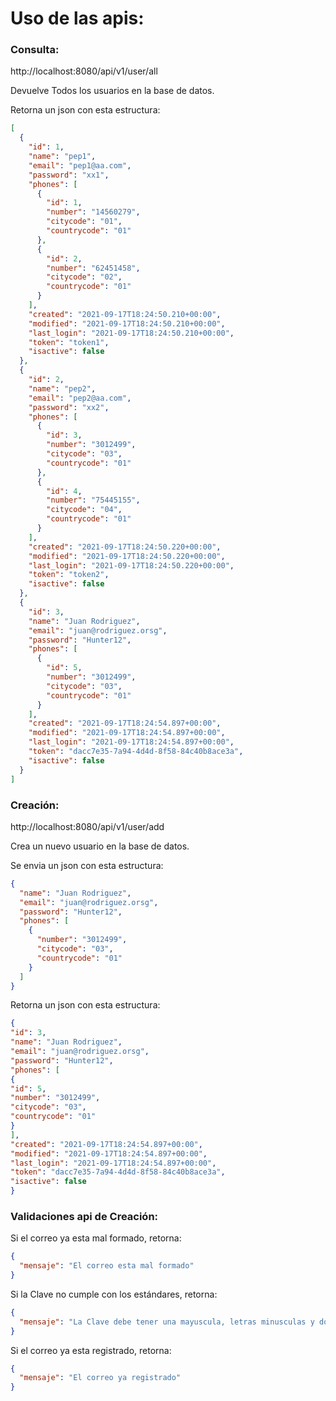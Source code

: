 # Uso de las apis:

### Consulta:
http://localhost:8080/api/v1/user/all

Devuelve Todos los usuarios en la base de datos.

Retorna un json con esta estructura:
```json
[
  {
    "id": 1,
    "name": "pep1",
    "email": "pep1@aa.com",
    "password": "xx1",
    "phones": [
      {
        "id": 1,
        "number": "14560279",
        "citycode": "01",
        "countrycode": "01"
      },
      {
        "id": 2,
        "number": "62451458",
        "citycode": "02",
        "countrycode": "01"
      }
    ],
    "created": "2021-09-17T18:24:50.210+00:00",
    "modified": "2021-09-17T18:24:50.210+00:00",
    "last_login": "2021-09-17T18:24:50.210+00:00",
    "token": "token1",
    "isactive": false
  },
  {
    "id": 2,
    "name": "pep2",
    "email": "pep2@aa.com",
    "password": "xx2",
    "phones": [
      {
        "id": 3,
        "number": "3012499",
        "citycode": "03",
        "countrycode": "01"
      },
      {
        "id": 4,
        "number": "75445155",
        "citycode": "04",
        "countrycode": "01"
      }
    ],
    "created": "2021-09-17T18:24:50.220+00:00",
    "modified": "2021-09-17T18:24:50.220+00:00",
    "last_login": "2021-09-17T18:24:50.220+00:00",
    "token": "token2",
    "isactive": false
  },
  {
    "id": 3,
    "name": "Juan Rodriguez",
    "email": "juan@rodriguez.orsg",
    "password": "Hunter12",
    "phones": [
      {
        "id": 5,
        "number": "3012499",
        "citycode": "03",
        "countrycode": "01"
      }
    ],
    "created": "2021-09-17T18:24:54.897+00:00",
    "modified": "2021-09-17T18:24:54.897+00:00",
    "last_login": "2021-09-17T18:24:54.897+00:00",
    "token": "dacc7e35-7a94-4d4d-8f58-84c40b8ace3a",
    "isactive": false
  }
]
```

### Creación:
http://localhost:8080/api/v1/user/add

Crea un nuevo usuario en la base de datos.

Se envia un json con esta estructura:
```json
{
  "name": "Juan Rodriguez",
  "email": "juan@rodriguez.orsg",
  "password": "Hunter12",
  "phones": [
    {
      "number": "3012499",
      "citycode": "03",
      "countrycode": "01"
    }
  ]
}
```
Retorna un json con esta estructura:
```json
{
"id": 3,
"name": "Juan Rodriguez",
"email": "juan@rodriguez.orsg",
"password": "Hunter12",
"phones": [
{
"id": 5,
"number": "3012499",
"citycode": "03",
"countrycode": "01"
}
],
"created": "2021-09-17T18:24:54.897+00:00",
"modified": "2021-09-17T18:24:54.897+00:00",
"last_login": "2021-09-17T18:24:54.897+00:00",
"token": "dacc7e35-7a94-4d4d-8f58-84c40b8ace3a",
"isactive": false
}
```

### Validaciones api de Creación:

Si el correo ya esta mal formado, retorna:
```json
{
  "mensaje": "El correo esta mal formado"
}
```

Si la Clave no cumple con los estándares, retorna:
```json
{
  "mensaje": "La Clave debe tener una mayuscula, letras minusculas y dos numeros"
}
```

Si el correo ya esta registrado, retorna:
```json
{
  "mensaje": "El correo ya registrado"
}
```
